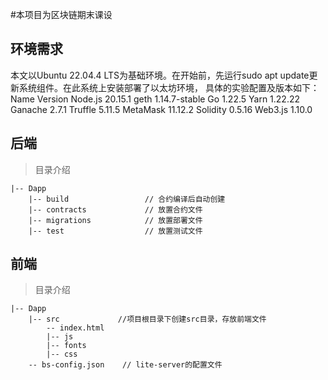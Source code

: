 #本项目为区块链期末课设
## 环境需求
本文以Ubuntu 22.04.4 LTS为基础环境。在开始前，先运行sudo apt update更新系统组件。在此系统上安装部署了以太坊环境，
具体的实验配置及版本如下：
Name	Version
Node.js	20.15.1
geth	1.14.7-stable
Go 	1.22.5
Yarn	1.22.22
Ganache	2.7.1
Truffle	5.11.5
MetaMask	11.12.2
Solidity	0.5.16
Web3.js 	1.10.0
## 后端
> 目录介绍
```
|-- Dapp
    |-- build                 // 合约编译后自动创建
    |-- contracts             // 放置合约文件
    |-- migrations            // 放置部署文件
    |-- test                  // 放置测试文件
```
## 前端
> 目录介绍
```
|-- Dapp
    |-- src             //项目根目录下创建src目录，存放前端文件
        -- index.html
        |-- js
        |-- fonts
        |-- css
    -- bs-config.json    // lite-server的配置文件
```
